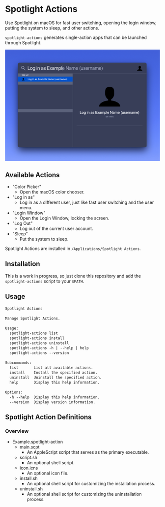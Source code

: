 # Spotlight Actions

Use Spotlight on macOS for fast user switching, opening the login window, putting the system to sleep, and other actions.

`spotlight-actions` generates single-action apps that can be launched through Spotlight.

![Log in as Example](https://raw.githubusercontent.com/alphabetum/spotlight-actions/master/assets/log-in-as-example.png)

## Available Actions

- "Color Picker"
    - Open the macOS color chooser.
- "Log in as"
  - Log in as a different user, just like fast user switching and the user menu.
- "Login Window"
    - Open the Login Window, locking the screen.
- "Log Out"
    - Log out of the current user account.
- "Sleep"
    - Put the system to sleep.

Spotlight Actions are installed in `/Applications/Spotlight Actions`.

## Installation

This is a work in progress, so just clone this repository and add the `spotlight-actions` script to your `$PATH`.

## Usage

```
Spotlight Actions

Manage Spotlight Actions.

Usage:
  spotlight-actions list
  spotlight-actions install
  spotlight-actions uninstall
  spotlight-actions -h | --help | help
  spotlight-actions --version

Subcommands:
  list       List all available actions.
  install    Install the specified action.
  uninstall  Uninstall the specified action.
  help       Display this help information.

Options:
  -h --help  Display this help information.
  --version  Display version information.
```

## Spotlight Action Definitions

### Overview

- Example.spotlight-action
    - main.scpt
        - An AppleScript script that serves as the primary executable.
    - script.sh
        - An optional shell script.
    - icon.icns
        - An optional icon file.
    - install.sh
        - An optional shell script for customizing the installation process.
    - uninstall.sh
        - An optional shell script for customizing the uninstallation process.

